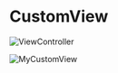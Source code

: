 # CustomView

![ViewController](https://user-images.githubusercontent.com/1667270/44502932-b1b98780-a6ce-11e8-88c5-baeb74bf6f30.png "ViewController")


![MyCustomView](https://user-images.githubusercontent.com/1667270/44502943-c1d16700-a6ce-11e8-8e9c-ee9fd3fe7e0f.png "MyCustomView")

